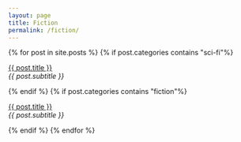 ```yaml
---
layout: page
title: Fiction
permalink: /fiction/
---
```


<div class="posts">
    {% for post in site.posts %}
        {% if post.categories contains "sci-fi"%}
                <p><u><a href="{{ site.baseurl }}{{ post.url }}">{{ post.title }}</a></u><br><i>{{ post.subtitle }}</i></p>
        {% endif %}
        {% if post.categories contains "fiction"%}
            <p><u><a href="{{ site.baseurl }}{{ post.url }}">{{ post.title }}</a></u><br><i>{{ post.subtitle }}</i></p>
        {% endif %}
    {% endfor %}
<div class="posts">    